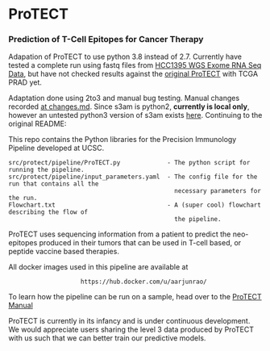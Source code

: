 # ProTECT
### **Pr**ediction **o**f **T**-Cell **E**pitopes for **C**ancer **T**herapy

Adapation of ProTECT to use python 3.8 instead of 2.7. Currently have tested a complete run using fastq files from [HCC1395 WGS Exome RNA Seq Data](https://github.com/genome/gms/wiki/HCC1395-WGS-Exome-RNA-Seq-Data), but have not checked results against the [original ProTECT](https://github.com/BD2KGenomics/protect) with TCGA PRAD yet. 

Adaptation done using 2to3 and manual bug testing. Manual changes recorded [at changes.md](https://github.com/Dranion/protect/blob/master/changes.md). Since s3am is python2, **currently is local only**, however an untested python3 version of s3am exists [here](https://github.com/Dranion/bd2k-extras/tree/main). Continuing to the original README: 

This repo contains the Python libraries for the Precision Immunology Pipeline developed at UCSC.

    src/protect/pipeline/ProTECT.py             - The python script for running the pipeline.
    src/protect/pipeline/input_parameters.yaml  - The config file for the run that contains all the
                                                  necessary parameters for the run.
    Flowchart.txt                               - A (super cool) flowchart describing the flow of
                                                  the pipeline.


ProTECT uses sequencing information from a patient to predict the neo-epitopes produced in their
tumors that can be used in T-cell based, or peptide vaccine based therapies.

All docker images used in this pipeline are available at

                        https://hub.docker.com/u/aarjunrao/


To learn how the pipeline can be run on a sample, head over to the [ProTECT Manual](
https://github.com/BD2KGenomics/protect/blob/master/MANUAL.md)

ProTECT is currently in its infancy and is under continuous development.  We would appreciate users sharing the level 3 data produced by ProTECT with us such that we can better train our predictive models.
